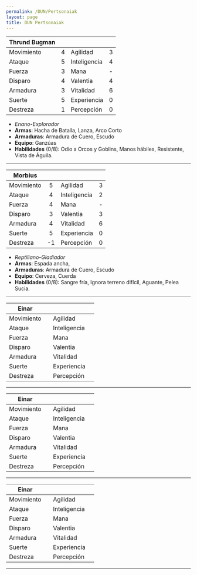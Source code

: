 ```yaml
---
permalink: /DUN/Pertsonaiak
layout: page
title: DUN Pertsonaiak
---
```


| Thrund Bugman      |      |              |      |
| ---------- | :--: | ------------ | :--: |
| Movimiento |   4   | Agilidad     |  3    |
| Ataque     |   5   | Inteligencia |  4    |
| Fuerza     |   3   | Mana         |  -    |
| Disparo    |   4   | Valentia     |  4    |
| Armadura   |   3   | Vitalidad    |  6    |
| Suerte     |   5   | Experiencia  |  0   |
| Destreza   |   1   | Percepción   |  0    |

- *Enano*-*Explorador*
- **Armas**: Hacha de Batalla, Lanza, Arco Corto  
- **Armaduras**: Armadura de Cuero, Escudo  
- **Equipo**: Ganzúas  
- **Habilidades** (0/8): Odio a Orcos y Goblins, Manos hábiles, Resistente, Vista de Águila.

---

| Morbius      |      |              |      |
| ---------- | :--: | ------------ | :--: |
| Movimiento |  5    | Agilidad     |   3   |
| Ataque     |  4    | Inteligencia |   2   |
| Fuerza     |  4    | Mana         |   -   |
| Disparo    |  3    | Valentia     |   3   |
| Armadura   |  4   | Vitalidad    |   6   |
| Suerte     |  5    | Experiencia  |  0    |
| Destreza   |  -1    | Percepción   |  0    |

- *Reptiliano*-*Gladiador*
- **Armas**: Espada ancha, 
- **Armaduras**: Armadura de Cuero, Escudo  
- **Equipo**: Cerveza, Cuerda
- **Habilidades** (0/8): Sangre fría, Ignora terreno difícil, Aguante, Pelea Sucia. 

---

| Einar      |      |              |      |
| ---------- | :--: | ------------ | :--: |
| Movimiento |      | Agilidad     |      |
| Ataque     |      | Inteligencia |      |
| Fuerza     |      | Mana         |      |
| Disparo    |      | Valentia     |      |
| Armadura   |      | Vitalidad    |      |
| Suerte     |      | Experiencia  |      |
| Destreza   |      | Percepción   |      |

---

| Einar      |      |              |      |
| ---------- | :--: | ------------ | :--: |
| Movimiento |      | Agilidad     |      |
| Ataque     |      | Inteligencia |      |
| Fuerza     |      | Mana         |      |
| Disparo    |      | Valentia     |      |
| Armadura   |      | Vitalidad    |      |
| Suerte     |      | Experiencia  |      |
| Destreza   |      | Percepción   |      |

---

| Einar      |      |              |      |
| ---------- | :--: | ------------ | :--: |
| Movimiento |      | Agilidad     |      |
| Ataque     |      | Inteligencia |      |
| Fuerza     |      | Mana         |      |
| Disparo    |      | Valentia     |      |
| Armadura   |      | Vitalidad    |      |
| Suerte     |      | Experiencia  |      |
| Destreza   |      | Percepción   |      |

---



